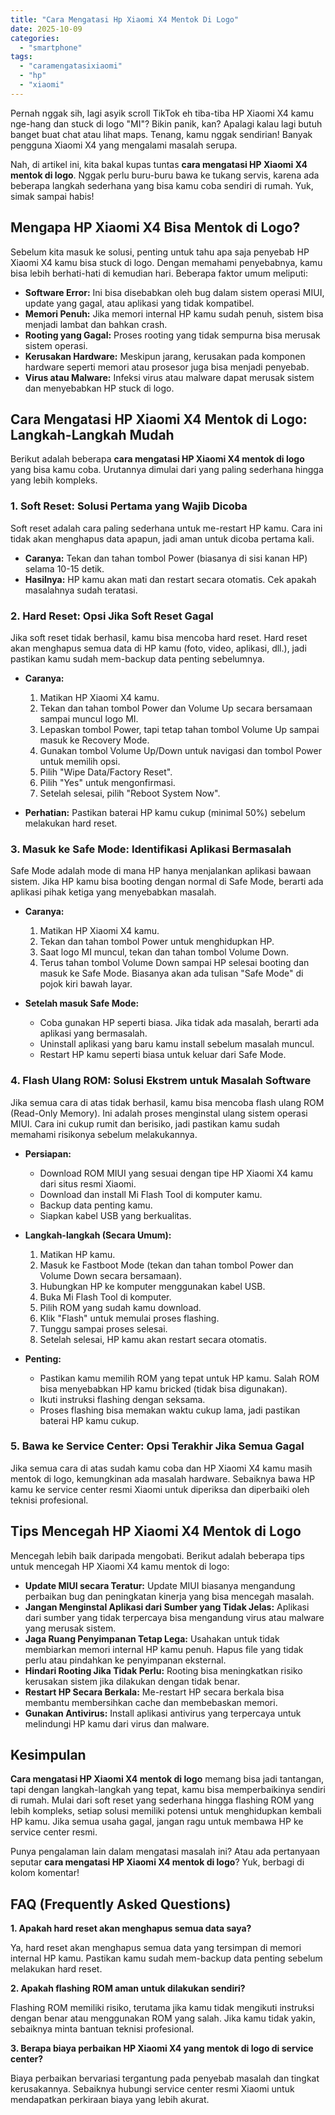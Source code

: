 ```yaml
---
title: "Cara Mengatasi Hp Xiaomi X4 Mentok Di Logo"
date: 2025-10-09
categories: 
  - "smartphone"
tags: 
  - "caramengatasixiaomi"
  - "hp"
  - "xiaomi"
---
```


Pernah nggak sih, lagi asyik scroll TikTok eh tiba-tiba HP Xiaomi X4 kamu nge-hang dan stuck di logo "MI"? Bikin panik, kan? Apalagi kalau lagi butuh banget buat chat atau lihat maps. Tenang, kamu nggak sendirian! Banyak pengguna Xiaomi X4 yang mengalami masalah serupa.

Nah, di artikel ini, kita bakal kupas tuntas **cara mengatasi HP Xiaomi X4 mentok di logo**. Nggak perlu buru-buru bawa ke tukang servis, karena ada beberapa langkah sederhana yang bisa kamu coba sendiri di rumah. Yuk, simak sampai habis!

## Mengapa HP Xiaomi X4 Bisa Mentok di Logo?

Sebelum kita masuk ke solusi, penting untuk tahu apa saja penyebab HP Xiaomi X4 kamu bisa stuck di logo. Dengan memahami penyebabnya, kamu bisa lebih berhati-hati di kemudian hari. Beberapa faktor umum meliputi:

- **Software Error:** Ini bisa disebabkan oleh bug dalam sistem operasi MIUI, update yang gagal, atau aplikasi yang tidak kompatibel.
- **Memori Penuh:** Jika memori internal HP kamu sudah penuh, sistem bisa menjadi lambat dan bahkan crash.
- **Rooting yang Gagal:** Proses rooting yang tidak sempurna bisa merusak sistem operasi.
- **Kerusakan Hardware:** Meskipun jarang, kerusakan pada komponen hardware seperti memori atau prosesor juga bisa menjadi penyebab.
- **Virus atau Malware:** Infeksi virus atau malware dapat merusak sistem dan menyebabkan HP stuck di logo.

## Cara Mengatasi HP Xiaomi X4 Mentok di Logo: Langkah-Langkah Mudah

Berikut adalah beberapa **cara mengatasi HP Xiaomi X4 mentok di logo** yang bisa kamu coba. Urutannya dimulai dari yang paling sederhana hingga yang lebih kompleks.

### 1\. Soft Reset: Solusi Pertama yang Wajib Dicoba

Soft reset adalah cara paling sederhana untuk me-restart HP kamu. Cara ini tidak akan menghapus data apapun, jadi aman untuk dicoba pertama kali.

- **Caranya:** Tekan dan tahan tombol Power (biasanya di sisi kanan HP) selama 10-15 detik.
- **Hasilnya:** HP kamu akan mati dan restart secara otomatis. Cek apakah masalahnya sudah teratasi.

### 2\. Hard Reset: Opsi Jika Soft Reset Gagal

Jika soft reset tidak berhasil, kamu bisa mencoba hard reset. Hard reset akan menghapus semua data di HP kamu (foto, video, aplikasi, dll.), jadi pastikan kamu sudah mem-backup data penting sebelumnya.

- **Caranya:**
    
    1. Matikan HP Xiaomi X4 kamu.
    2. Tekan dan tahan tombol Power dan Volume Up secara bersamaan sampai muncul logo MI.
    3. Lepaskan tombol Power, tapi tetap tahan tombol Volume Up sampai masuk ke Recovery Mode.
    4. Gunakan tombol Volume Up/Down untuk navigasi dan tombol Power untuk memilih opsi.
    5. Pilih "Wipe Data/Factory Reset".
    6. Pilih "Yes" untuk mengonfirmasi.
    7. Setelah selesai, pilih "Reboot System Now".
- **Perhatian:** Pastikan baterai HP kamu cukup (minimal 50%) sebelum melakukan hard reset.
    

### 3\. Masuk ke Safe Mode: Identifikasi Aplikasi Bermasalah

Safe Mode adalah mode di mana HP hanya menjalankan aplikasi bawaan sistem. Jika HP kamu bisa booting dengan normal di Safe Mode, berarti ada aplikasi pihak ketiga yang menyebabkan masalah.

- **Caranya:**
    
    1. Matikan HP Xiaomi X4 kamu.
    2. Tekan dan tahan tombol Power untuk menghidupkan HP.
    3. Saat logo MI muncul, tekan dan tahan tombol Volume Down.
    4. Terus tahan tombol Volume Down sampai HP selesai booting dan masuk ke Safe Mode. Biasanya akan ada tulisan "Safe Mode" di pojok kiri bawah layar.
- **Setelah masuk Safe Mode:**
    
    - Coba gunakan HP seperti biasa. Jika tidak ada masalah, berarti ada aplikasi yang bermasalah.
    - Uninstall aplikasi yang baru kamu install sebelum masalah muncul.
    - Restart HP kamu seperti biasa untuk keluar dari Safe Mode.

### 4\. Flash Ulang ROM: Solusi Ekstrem untuk Masalah Software

Jika semua cara di atas tidak berhasil, kamu bisa mencoba flash ulang ROM (Read-Only Memory). Ini adalah proses menginstal ulang sistem operasi MIUI. Cara ini cukup rumit dan berisiko, jadi pastikan kamu sudah memahami risikonya sebelum melakukannya.

- **Persiapan:**
    
    - Download ROM MIUI yang sesuai dengan tipe HP Xiaomi X4 kamu dari situs resmi Xiaomi.
    - Download dan install Mi Flash Tool di komputer kamu.
    - Backup data penting kamu.
    - Siapkan kabel USB yang berkualitas.
- **Langkah-langkah (Secara Umum):**
    
    1. Matikan HP kamu.
    2. Masuk ke Fastboot Mode (tekan dan tahan tombol Power dan Volume Down secara bersamaan).
    3. Hubungkan HP ke komputer menggunakan kabel USB.
    4. Buka Mi Flash Tool di komputer.
    5. Pilih ROM yang sudah kamu download.
    6. Klik "Flash" untuk memulai proses flashing.
    7. Tunggu sampai proses selesai.
    8. Setelah selesai, HP kamu akan restart secara otomatis.
- **Penting:**
    
    - Pastikan kamu memilih ROM yang tepat untuk HP kamu. Salah ROM bisa menyebabkan HP kamu bricked (tidak bisa digunakan).
    - Ikuti instruksi flashing dengan seksama.
    - Proses flashing bisa memakan waktu cukup lama, jadi pastikan baterai HP kamu cukup.

### 5\. Bawa ke Service Center: Opsi Terakhir Jika Semua Gagal

Jika semua cara di atas sudah kamu coba dan HP Xiaomi X4 kamu masih mentok di logo, kemungkinan ada masalah hardware. Sebaiknya bawa HP kamu ke service center resmi Xiaomi untuk diperiksa dan diperbaiki oleh teknisi profesional.

## Tips Mencegah HP Xiaomi X4 Mentok di Logo

Mencegah lebih baik daripada mengobati. Berikut adalah beberapa tips untuk mencegah HP Xiaomi X4 kamu mentok di logo:

- **Update MIUI secara Teratur:** Update MIUI biasanya mengandung perbaikan bug dan peningkatan kinerja yang bisa mencegah masalah.
- **Jangan Menginstal Aplikasi dari Sumber yang Tidak Jelas:** Aplikasi dari sumber yang tidak terpercaya bisa mengandung virus atau malware yang merusak sistem.
- **Jaga Ruang Penyimpanan Tetap Lega:** Usahakan untuk tidak membiarkan memori internal HP kamu penuh. Hapus file yang tidak perlu atau pindahkan ke penyimpanan eksternal.
- **Hindari Rooting Jika Tidak Perlu:** Rooting bisa meningkatkan risiko kerusakan sistem jika dilakukan dengan tidak benar.
- **Restart HP Secara Berkala:** Me-restart HP secara berkala bisa membantu membersihkan cache dan membebaskan memori.
- **Gunakan Antivirus:** Install aplikasi antivirus yang terpercaya untuk melindungi HP kamu dari virus dan malware.

## Kesimpulan

**Cara mengatasi HP Xiaomi X4 mentok di logo** memang bisa jadi tantangan, tapi dengan langkah-langkah yang tepat, kamu bisa memperbaikinya sendiri di rumah. Mulai dari soft reset yang sederhana hingga flashing ROM yang lebih kompleks, setiap solusi memiliki potensi untuk menghidupkan kembali HP kamu. Jika semua usaha gagal, jangan ragu untuk membawa HP ke service center resmi.

Punya pengalaman lain dalam mengatasi masalah ini? Atau ada pertanyaan seputar **cara mengatasi HP Xiaomi X4 mentok di logo**? Yuk, berbagi di kolom komentar!

## FAQ (Frequently Asked Questions)

**1\. Apakah hard reset akan menghapus semua data saya?**

Ya, hard reset akan menghapus semua data yang tersimpan di memori internal HP kamu. Pastikan kamu sudah mem-backup data penting sebelum melakukan hard reset.

**2\. Apakah flashing ROM aman untuk dilakukan sendiri?**

Flashing ROM memiliki risiko, terutama jika kamu tidak mengikuti instruksi dengan benar atau menggunakan ROM yang salah. Jika kamu tidak yakin, sebaiknya minta bantuan teknisi profesional.

**3\. Berapa biaya perbaikan HP Xiaomi X4 yang mentok di logo di service center?**

Biaya perbaikan bervariasi tergantung pada penyebab masalah dan tingkat kerusakannya. Sebaiknya hubungi service center resmi Xiaomi untuk mendapatkan perkiraan biaya yang lebih akurat.
